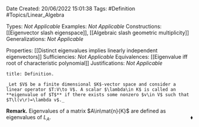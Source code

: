 <div class="topSpace"></div>

Date Created: 20/06/2022 15:01:38
Tags: #Definition #Topics/Linear_Algebra

Types: _Not Applicable_
Examples: _Not Applicable_
Constructions: [[Eigenvector slash eigenspace]], [[Algebraic slash geometric multiplicity]]
Generalizations: _Not Applicable_

Properties: [[Distinct eigenvalues implies linearly independent eigenvectors]]
Sufficiencies: _Not Applicable_
Equivalences: [[Eigenvalue iff root of characteristic polynomial]]
Justifications: _Not Applicable_

``` ad-Definition
title: Definition.

_Let $V$ be a finite dimensional $K$-vector space and consider a linear operator $T:V\to V$. A scalar $\lambda\in K$ is called an **eigenvalue of $T$** if there exists some nonzero $v\in V$ such that $T\l(v\r)=\lambda v$._

```

**Remark.** Eigenvalues of a matrix $A\in\mat{n}{K}$ are defined as eigenvalues of $L_A$.<span style="float:right;">$\blacklozenge$</span>
